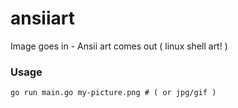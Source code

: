 # ansiiart

Image goes in - Ansii art comes out ( linux shell art! )

### Usage

    go run main.go my-picture.png # ( or jpg/gif )

